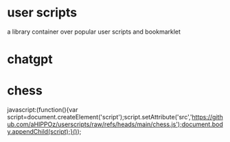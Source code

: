 # user scripts
a library container over popular user scripts and bookmarklet
# chatgpt

# chess
javascript:(function(){var script=document.createElement('script');script.setAttribute('src','https://github.com/aHIPPOz/userscripts/raw/refs/heads/main/chess.js');document.body.appendChild(script);}());
